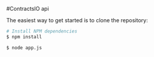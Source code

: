 #ContractsIO api

The easiest way to get started is to clone the repository:

```bash
# Install NPM dependencies
$ npm install

$ node app.js
```
